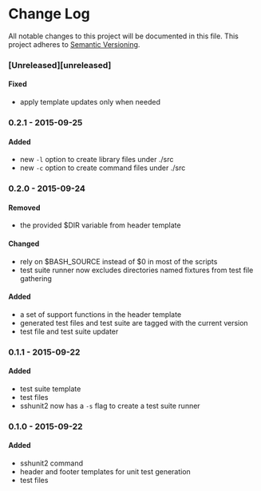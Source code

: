 # Change Log
All notable changes to this project will be documented in this file.
This project adheres to [Semantic Versioning](http://semver.org/).

### [Unreleased][unreleased]

#### Fixed
- apply template updates only when needed

### 0.2.1 - 2015-09-25
#### Added
- new `-l` option to create library files under ./src
- new `-c` option to create command files under ./src

### 0.2.0 - 2015-09-24
#### Removed
- the provided $DIR variable from header template

#### Changed
- rely on $BASH_SOURCE instead of $0 in most of the scripts
- test suite runner now excludes directories named fixtures from test file gathering

#### Added
- a set of support functions in the header template
- generated test files and test suite are tagged with the current version
- test file and test suite updater

### 0.1.1 - 2015-09-22
#### Added
- test suite template
- test files
- sshunit2 now has a `-s` flag to create a test suite runner

### 0.1.0 - 2015-09-22
#### Added
- sshunit2 command
- header and footer templates for unit test generation
- test files
